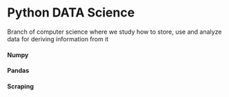 # Python DATA Science
Branch of computer science where we study how to store, use and analyze data for deriving information from it
#### Numpy
#### Pandas
#### Scraping
